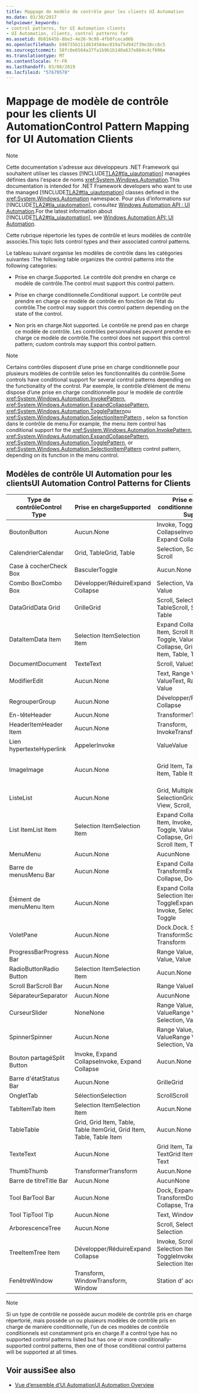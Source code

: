 ```yaml
---
title: Mappage de modèle de contrôle pour les clients UI Automation
ms.date: 03/30/2017
helpviewer_keywords:
- control patterns, for UI Automation clients
- UI Automation, clients, control patterns for
ms.assetid: 8b81645b-8be3-4e26-9c98-4fb0fceca06b
ms.openlocfilehash: b98735b111d634584ec019a75d942f39e38cc8c5
ms.sourcegitcommit: 58fc0e6564a37fa1b9b1b140a637e864c4cf696e
ms.translationtype: MT
ms.contentlocale: fr-FR
ms.lasthandoff: 03/08/2019
ms.locfileid: "57679578"
---
```

# <a name="control-pattern-mapping-for-ui-automation-clients"></a><span data-ttu-id="aeab8-102">Mappage de modèle de contrôle pour les clients UI Automation</span><span class="sxs-lookup"><span data-stu-id="aeab8-102">Control Pattern Mapping for UI Automation Clients</span></span>
> [!NOTE]
>  <span data-ttu-id="aeab8-103">Cette documentation s'adresse aux développeurs .NET Framework qui souhaitent utiliser les classes [!INCLUDE[TLA2#tla_uiautomation](../../../includes/tla2sharptla-uiautomation-md.md)] managées définies dans l'espace de noms <xref:System.Windows.Automation>.</span><span class="sxs-lookup"><span data-stu-id="aeab8-103">This documentation is intended for .NET Framework developers who want to use the managed [!INCLUDE[TLA2#tla_uiautomation](../../../includes/tla2sharptla-uiautomation-md.md)] classes defined in the <xref:System.Windows.Automation> namespace.</span></span> <span data-ttu-id="aeab8-104">Pour plus d’informations sur [!INCLUDE[TLA2#tla_uiautomation](../../../includes/tla2sharptla-uiautomation-md.md)], consultez [Windows Automation API : UI Automation](https://go.microsoft.com/fwlink/?LinkID=156746).</span><span class="sxs-lookup"><span data-stu-id="aeab8-104">For the latest information about [!INCLUDE[TLA2#tla_uiautomation](../../../includes/tla2sharptla-uiautomation-md.md)], see [Windows Automation API: UI Automation](https://go.microsoft.com/fwlink/?LinkID=156746).</span></span>  
  
 <span data-ttu-id="aeab8-105">Cette rubrique répertorie les types de contrôle et leurs modèles de contrôle associés.</span><span class="sxs-lookup"><span data-stu-id="aeab8-105">This topic lists control types and their associated control patterns.</span></span>  
  
 <span data-ttu-id="aeab8-106">Le tableau suivant organise les modèles de contrôle dans les catégories suivantes :</span><span class="sxs-lookup"><span data-stu-id="aeab8-106">The following table organizes the control patterns into the following categories:</span></span>  
  
-   <span data-ttu-id="aeab8-107">Prise en charge.</span><span class="sxs-lookup"><span data-stu-id="aeab8-107">Supported.</span></span> <span data-ttu-id="aeab8-108">Le contrôle doit prendre en charge ce modèle de contrôle.</span><span class="sxs-lookup"><span data-stu-id="aeab8-108">The control must support this control pattern.</span></span>  
  
-   <span data-ttu-id="aeab8-109">Prise en charge conditionnelle.</span><span class="sxs-lookup"><span data-stu-id="aeab8-109">Conditional support.</span></span> <span data-ttu-id="aeab8-110">Le contrôle peut prendre en charge ce modèle de contrôle en fonction de l’état du contrôle.</span><span class="sxs-lookup"><span data-stu-id="aeab8-110">The control may support this control pattern depending on the state of the control.</span></span>  
  
-   <span data-ttu-id="aeab8-111">Non pris en charge.</span><span class="sxs-lookup"><span data-stu-id="aeab8-111">Not supported.</span></span> <span data-ttu-id="aeab8-112">Le contrôle ne prend pas en charge ce modèle de contrôle. Les contrôles personnalisés peuvent prendre en charge ce modèle de contrôle.</span><span class="sxs-lookup"><span data-stu-id="aeab8-112">The control does not support this control pattern; custom controls may support this control pattern.</span></span>  
  
> [!NOTE]
>  <span data-ttu-id="aeab8-113">Certains contrôles disposent d’une prise en charge conditionnelle pour plusieurs modèles de contrôle selon les fonctionnalités du contrôle.</span><span class="sxs-lookup"><span data-stu-id="aeab8-113">Some controls have conditional support for several control patterns depending on the functionality of the control.</span></span> <span data-ttu-id="aeab8-114">Par exemple, le contrôle d’élément de menu dispose d’une prise en charge conditionnelle pour le modèle de contrôle <xref:System.Windows.Automation.InvokePattern>, <xref:System.Windows.Automation.ExpandCollapsePattern>, <xref:System.Windows.Automation.TogglePattern>ou <xref:System.Windows.Automation.SelectionItemPattern> , selon sa fonction dans le contrôle de menu.</span><span class="sxs-lookup"><span data-stu-id="aeab8-114">For example, the menu item control has conditional support for the <xref:System.Windows.Automation.InvokePattern>, <xref:System.Windows.Automation.ExpandCollapsePattern>, <xref:System.Windows.Automation.TogglePattern>, or <xref:System.Windows.Automation.SelectionItemPattern> control pattern, depending on its function in the menu control.</span></span>  
  
<a name="control_mapping_clients"></a>   
## <a name="ui-automation-control-patterns-for-clients"></a><span data-ttu-id="aeab8-115">Modèles de contrôle UI Automation pour les clients</span><span class="sxs-lookup"><span data-stu-id="aeab8-115">UI Automation Control Patterns for Clients</span></span>  
  
|<span data-ttu-id="aeab8-116">Type de contrôle</span><span class="sxs-lookup"><span data-stu-id="aeab8-116">Control Type</span></span>|<span data-ttu-id="aeab8-117">Prise en charge</span><span class="sxs-lookup"><span data-stu-id="aeab8-117">Supported</span></span>|<span data-ttu-id="aeab8-118">Prise en charge conditionnelle</span><span class="sxs-lookup"><span data-stu-id="aeab8-118">Conditional Support</span></span>|<span data-ttu-id="aeab8-119">Non prise en charge</span><span class="sxs-lookup"><span data-stu-id="aeab8-119">Not Supported</span></span>|  
|------------------|---------------|-------------------------|-------------------|  
|<span data-ttu-id="aeab8-120">Bouton</span><span class="sxs-lookup"><span data-stu-id="aeab8-120">Button</span></span>|<span data-ttu-id="aeab8-121">Aucun.</span><span class="sxs-lookup"><span data-stu-id="aeab8-121">None</span></span>|<span data-ttu-id="aeab8-122">Invoke, Toggle, Expand Collapse</span><span class="sxs-lookup"><span data-stu-id="aeab8-122">Invoke, Toggle, Expand Collapse</span></span>|<span data-ttu-id="aeab8-123">Aucun.</span><span class="sxs-lookup"><span data-stu-id="aeab8-123">None</span></span>|  
|<span data-ttu-id="aeab8-124">Calendrier</span><span class="sxs-lookup"><span data-stu-id="aeab8-124">Calendar</span></span>|<span data-ttu-id="aeab8-125">Grid, Table</span><span class="sxs-lookup"><span data-stu-id="aeab8-125">Grid, Table</span></span>|<span data-ttu-id="aeab8-126">Selection, Scroll</span><span class="sxs-lookup"><span data-stu-id="aeab8-126">Selection, Scroll</span></span>|<span data-ttu-id="aeab8-127">Value</span><span class="sxs-lookup"><span data-stu-id="aeab8-127">Value</span></span>|  
|<span data-ttu-id="aeab8-128">Case à cocher</span><span class="sxs-lookup"><span data-stu-id="aeab8-128">Check Box</span></span>|<span data-ttu-id="aeab8-129">Basculer</span><span class="sxs-lookup"><span data-stu-id="aeab8-129">Toggle</span></span>|<span data-ttu-id="aeab8-130">Aucun.</span><span class="sxs-lookup"><span data-stu-id="aeab8-130">None</span></span>|<span data-ttu-id="aeab8-131">Aucun.</span><span class="sxs-lookup"><span data-stu-id="aeab8-131">None</span></span>|  
|<span data-ttu-id="aeab8-132">Combo Box</span><span class="sxs-lookup"><span data-stu-id="aeab8-132">Combo Box</span></span>|<span data-ttu-id="aeab8-133">Développer/Réduire</span><span class="sxs-lookup"><span data-stu-id="aeab8-133">Expand Collapse</span></span>|<span data-ttu-id="aeab8-134">Selection, Value</span><span class="sxs-lookup"><span data-stu-id="aeab8-134">Selection, Value</span></span>|<span data-ttu-id="aeab8-135">Scroll</span><span class="sxs-lookup"><span data-stu-id="aeab8-135">Scroll</span></span>|  
|<span data-ttu-id="aeab8-136">DataGrid</span><span class="sxs-lookup"><span data-stu-id="aeab8-136">Data Grid</span></span>|<span data-ttu-id="aeab8-137">Grille</span><span class="sxs-lookup"><span data-stu-id="aeab8-137">Grid</span></span>|<span data-ttu-id="aeab8-138">Scroll, Selection, Table</span><span class="sxs-lookup"><span data-stu-id="aeab8-138">Scroll, Selection, Table</span></span>|<span data-ttu-id="aeab8-139">Aucun.</span><span class="sxs-lookup"><span data-stu-id="aeab8-139">None</span></span>|  
|<span data-ttu-id="aeab8-140">DataItem</span><span class="sxs-lookup"><span data-stu-id="aeab8-140">Data Item</span></span>|<span data-ttu-id="aeab8-141">Selection Item</span><span class="sxs-lookup"><span data-stu-id="aeab8-141">Selection Item</span></span>|<span data-ttu-id="aeab8-142">Expand Collapse, Grid Item, Scroll Item, Table, Toggle, Value</span><span class="sxs-lookup"><span data-stu-id="aeab8-142">Expand Collapse, Grid Item, Scroll Item, Table, Toggle, Value</span></span>|<span data-ttu-id="aeab8-143">Aucun.</span><span class="sxs-lookup"><span data-stu-id="aeab8-143">None</span></span>|  
|<span data-ttu-id="aeab8-144">Document</span><span class="sxs-lookup"><span data-stu-id="aeab8-144">Document</span></span>|<span data-ttu-id="aeab8-145">Texte</span><span class="sxs-lookup"><span data-stu-id="aeab8-145">Text</span></span>|<span data-ttu-id="aeab8-146">Scroll, Value</span><span class="sxs-lookup"><span data-stu-id="aeab8-146">Scroll, Value</span></span>|<span data-ttu-id="aeab8-147">Aucun.</span><span class="sxs-lookup"><span data-stu-id="aeab8-147">None</span></span>|  
|<span data-ttu-id="aeab8-148">Modifier</span><span class="sxs-lookup"><span data-stu-id="aeab8-148">Edit</span></span>|<span data-ttu-id="aeab8-149">Aucun.</span><span class="sxs-lookup"><span data-stu-id="aeab8-149">None</span></span>|<span data-ttu-id="aeab8-150">Text, Range Value, Value</span><span class="sxs-lookup"><span data-stu-id="aeab8-150">Text, Range Value, Value</span></span>|<span data-ttu-id="aeab8-151">Aucun.</span><span class="sxs-lookup"><span data-stu-id="aeab8-151">None</span></span>|  
|<span data-ttu-id="aeab8-152">Regrouper</span><span class="sxs-lookup"><span data-stu-id="aeab8-152">Group</span></span>|<span data-ttu-id="aeab8-153">Aucun.</span><span class="sxs-lookup"><span data-stu-id="aeab8-153">None</span></span>|<span data-ttu-id="aeab8-154">Développer/Réduire</span><span class="sxs-lookup"><span data-stu-id="aeab8-154">Expand Collapse</span></span>|<span data-ttu-id="aeab8-155">Aucun.</span><span class="sxs-lookup"><span data-stu-id="aeab8-155">None</span></span>|  
|<span data-ttu-id="aeab8-156">En-tête</span><span class="sxs-lookup"><span data-stu-id="aeab8-156">Header</span></span>|<span data-ttu-id="aeab8-157">Aucun.</span><span class="sxs-lookup"><span data-stu-id="aeab8-157">None</span></span>|<span data-ttu-id="aeab8-158">Transformer</span><span class="sxs-lookup"><span data-stu-id="aeab8-158">Transform</span></span>|<span data-ttu-id="aeab8-159">Aucun.</span><span class="sxs-lookup"><span data-stu-id="aeab8-159">None</span></span>|  
|<span data-ttu-id="aeab8-160">HeaderItem</span><span class="sxs-lookup"><span data-stu-id="aeab8-160">Header Item</span></span>|<span data-ttu-id="aeab8-161">Aucun.</span><span class="sxs-lookup"><span data-stu-id="aeab8-161">None</span></span>|<span data-ttu-id="aeab8-162">Transform, Invoke</span><span class="sxs-lookup"><span data-stu-id="aeab8-162">Transform, Invoke</span></span>|<span data-ttu-id="aeab8-163">Aucun.</span><span class="sxs-lookup"><span data-stu-id="aeab8-163">None</span></span>|  
|<span data-ttu-id="aeab8-164">Lien hypertexte</span><span class="sxs-lookup"><span data-stu-id="aeab8-164">Hyperlink</span></span>|<span data-ttu-id="aeab8-165">Appeler</span><span class="sxs-lookup"><span data-stu-id="aeab8-165">Invoke</span></span>|<span data-ttu-id="aeab8-166">Value</span><span class="sxs-lookup"><span data-stu-id="aeab8-166">Value</span></span>|<span data-ttu-id="aeab8-167">Aucun.</span><span class="sxs-lookup"><span data-stu-id="aeab8-167">None</span></span>|  
|<span data-ttu-id="aeab8-168">Image</span><span class="sxs-lookup"><span data-stu-id="aeab8-168">Image</span></span>|<span data-ttu-id="aeab8-169">Aucun.</span><span class="sxs-lookup"><span data-stu-id="aeab8-169">None</span></span>|<span data-ttu-id="aeab8-170">Grid Item, Table Item</span><span class="sxs-lookup"><span data-stu-id="aeab8-170">Grid Item, Table Item</span></span>|<span data-ttu-id="aeab8-171">Invoke, Selection Item</span><span class="sxs-lookup"><span data-stu-id="aeab8-171">Invoke, Selection Item</span></span>|  
|<span data-ttu-id="aeab8-172">Liste</span><span class="sxs-lookup"><span data-stu-id="aeab8-172">List</span></span>|<span data-ttu-id="aeab8-173">Aucun.</span><span class="sxs-lookup"><span data-stu-id="aeab8-173">None</span></span>|<span data-ttu-id="aeab8-174">Grid, Multiple View, Scroll, Selection</span><span class="sxs-lookup"><span data-stu-id="aeab8-174">Grid, Multiple View, Scroll, Selection</span></span>|<span data-ttu-id="aeab8-175">Table</span><span class="sxs-lookup"><span data-stu-id="aeab8-175">Table</span></span>|  
|<span data-ttu-id="aeab8-176">List Item</span><span class="sxs-lookup"><span data-stu-id="aeab8-176">List Item</span></span>|<span data-ttu-id="aeab8-177">Selection Item</span><span class="sxs-lookup"><span data-stu-id="aeab8-177">Selection Item</span></span>|<span data-ttu-id="aeab8-178">Expand Collapse, Grid Item, Invoke, Scroll Item, Toggle, Value</span><span class="sxs-lookup"><span data-stu-id="aeab8-178">Expand Collapse, Grid Item, Invoke, Scroll Item, Toggle, Value</span></span>|<span data-ttu-id="aeab8-179">Aucun.</span><span class="sxs-lookup"><span data-stu-id="aeab8-179">None</span></span>|  
|<span data-ttu-id="aeab8-180">Menu</span><span class="sxs-lookup"><span data-stu-id="aeab8-180">Menu</span></span>|<span data-ttu-id="aeab8-181">Aucun.</span><span class="sxs-lookup"><span data-stu-id="aeab8-181">None</span></span>|<span data-ttu-id="aeab8-182">Aucun</span><span class="sxs-lookup"><span data-stu-id="aeab8-182">None</span></span>|<span data-ttu-id="aeab8-183">Aucun.</span><span class="sxs-lookup"><span data-stu-id="aeab8-183">None</span></span>|  
|<span data-ttu-id="aeab8-184">Barre de menus</span><span class="sxs-lookup"><span data-stu-id="aeab8-184">Menu Bar</span></span>|<span data-ttu-id="aeab8-185">Aucun.</span><span class="sxs-lookup"><span data-stu-id="aeab8-185">None</span></span>|<span data-ttu-id="aeab8-186">Expand Collapse, Dock, Transform</span><span class="sxs-lookup"><span data-stu-id="aeab8-186">Expand Collapse, Dock, Transform</span></span>|<span data-ttu-id="aeab8-187">Aucun.</span><span class="sxs-lookup"><span data-stu-id="aeab8-187">None</span></span>|  
|<span data-ttu-id="aeab8-188">Élément de menu</span><span class="sxs-lookup"><span data-stu-id="aeab8-188">Menu Item</span></span>|<span data-ttu-id="aeab8-189">Aucun.</span><span class="sxs-lookup"><span data-stu-id="aeab8-189">None</span></span>|<span data-ttu-id="aeab8-190">Expand Collapse, Invoke, Selection Item, Toggle</span><span class="sxs-lookup"><span data-stu-id="aeab8-190">Expand Collapse, Invoke, Selection Item, Toggle</span></span>|<span data-ttu-id="aeab8-191">Aucun.</span><span class="sxs-lookup"><span data-stu-id="aeab8-191">None</span></span>|  
|<span data-ttu-id="aeab8-192">Volet</span><span class="sxs-lookup"><span data-stu-id="aeab8-192">Pane</span></span>|<span data-ttu-id="aeab8-193">Aucun.</span><span class="sxs-lookup"><span data-stu-id="aeab8-193">None</span></span>|<span data-ttu-id="aeab8-194">Dock.</span><span class="sxs-lookup"><span data-stu-id="aeab8-194">Dock.</span></span> <span data-ttu-id="aeab8-195">Scroll, Transform</span><span class="sxs-lookup"><span data-stu-id="aeab8-195">Scroll, Transform</span></span>|<span data-ttu-id="aeab8-196">Fenêtre</span><span class="sxs-lookup"><span data-stu-id="aeab8-196">Window</span></span>|  
|<span data-ttu-id="aeab8-197">ProgressBar</span><span class="sxs-lookup"><span data-stu-id="aeab8-197">Progress Bar</span></span>|<span data-ttu-id="aeab8-198">Aucun.</span><span class="sxs-lookup"><span data-stu-id="aeab8-198">None</span></span>|<span data-ttu-id="aeab8-199">Range Value, Value</span><span class="sxs-lookup"><span data-stu-id="aeab8-199">Range Value, Value</span></span>|<span data-ttu-id="aeab8-200">Aucun.</span><span class="sxs-lookup"><span data-stu-id="aeab8-200">None</span></span>|  
|<span data-ttu-id="aeab8-201">RadioButton</span><span class="sxs-lookup"><span data-stu-id="aeab8-201">Radio Button</span></span>|<span data-ttu-id="aeab8-202">Selection Item</span><span class="sxs-lookup"><span data-stu-id="aeab8-202">Selection Item</span></span>|<span data-ttu-id="aeab8-203">Aucun.</span><span class="sxs-lookup"><span data-stu-id="aeab8-203">None</span></span>|<span data-ttu-id="aeab8-204">Basculer</span><span class="sxs-lookup"><span data-stu-id="aeab8-204">Toggle</span></span>|  
|<span data-ttu-id="aeab8-205">Scroll Bar</span><span class="sxs-lookup"><span data-stu-id="aeab8-205">Scroll Bar</span></span>|<span data-ttu-id="aeab8-206">Aucun.</span><span class="sxs-lookup"><span data-stu-id="aeab8-206">None</span></span>|<span data-ttu-id="aeab8-207">Range Value</span><span class="sxs-lookup"><span data-stu-id="aeab8-207">Range Value</span></span>|<span data-ttu-id="aeab8-208">Scroll</span><span class="sxs-lookup"><span data-stu-id="aeab8-208">Scroll</span></span>|  
|<span data-ttu-id="aeab8-209">Séparateur</span><span class="sxs-lookup"><span data-stu-id="aeab8-209">Separator</span></span>|<span data-ttu-id="aeab8-210">Aucun.</span><span class="sxs-lookup"><span data-stu-id="aeab8-210">None</span></span>|<span data-ttu-id="aeab8-211">Aucun</span><span class="sxs-lookup"><span data-stu-id="aeab8-211">None</span></span>|<span data-ttu-id="aeab8-212">Aucun.</span><span class="sxs-lookup"><span data-stu-id="aeab8-212">None</span></span>|  
|<span data-ttu-id="aeab8-213">Curseur</span><span class="sxs-lookup"><span data-stu-id="aeab8-213">Slider</span></span>|<span data-ttu-id="aeab8-214">None</span><span class="sxs-lookup"><span data-stu-id="aeab8-214">None</span></span>|<span data-ttu-id="aeab8-215">Range Value, Selection, Value</span><span class="sxs-lookup"><span data-stu-id="aeab8-215">Range Value, Selection, Value</span></span>|<span data-ttu-id="aeab8-216">Aucun.</span><span class="sxs-lookup"><span data-stu-id="aeab8-216">None</span></span>|  
|<span data-ttu-id="aeab8-217">Spinner</span><span class="sxs-lookup"><span data-stu-id="aeab8-217">Spinner</span></span>|<span data-ttu-id="aeab8-218">Aucun.</span><span class="sxs-lookup"><span data-stu-id="aeab8-218">None</span></span>|<span data-ttu-id="aeab8-219">Range Value, Selection, Value</span><span class="sxs-lookup"><span data-stu-id="aeab8-219">Range Value, Selection, Value</span></span>|<span data-ttu-id="aeab8-220">Aucun.</span><span class="sxs-lookup"><span data-stu-id="aeab8-220">None</span></span>|  
|<span data-ttu-id="aeab8-221">Bouton partagé</span><span class="sxs-lookup"><span data-stu-id="aeab8-221">Split Button</span></span>|<span data-ttu-id="aeab8-222">Invoke, Expand Collapse</span><span class="sxs-lookup"><span data-stu-id="aeab8-222">Invoke, Expand Collapse</span></span>|<span data-ttu-id="aeab8-223">Aucun.</span><span class="sxs-lookup"><span data-stu-id="aeab8-223">None</span></span>|<span data-ttu-id="aeab8-224">Aucun.</span><span class="sxs-lookup"><span data-stu-id="aeab8-224">None</span></span>|  
|<span data-ttu-id="aeab8-225">Barre d'état</span><span class="sxs-lookup"><span data-stu-id="aeab8-225">Status Bar</span></span>|<span data-ttu-id="aeab8-226">Aucun.</span><span class="sxs-lookup"><span data-stu-id="aeab8-226">None</span></span>|<span data-ttu-id="aeab8-227">Grille</span><span class="sxs-lookup"><span data-stu-id="aeab8-227">Grid</span></span>|<span data-ttu-id="aeab8-228">Aucun.</span><span class="sxs-lookup"><span data-stu-id="aeab8-228">None</span></span>|  
|<span data-ttu-id="aeab8-229">Onglet</span><span class="sxs-lookup"><span data-stu-id="aeab8-229">Tab</span></span>|<span data-ttu-id="aeab8-230">Sélection</span><span class="sxs-lookup"><span data-stu-id="aeab8-230">Selection</span></span>|<span data-ttu-id="aeab8-231">Scroll</span><span class="sxs-lookup"><span data-stu-id="aeab8-231">Scroll</span></span>|<span data-ttu-id="aeab8-232">Aucun.</span><span class="sxs-lookup"><span data-stu-id="aeab8-232">None</span></span>|  
|<span data-ttu-id="aeab8-233">TabItem</span><span class="sxs-lookup"><span data-stu-id="aeab8-233">Tab Item</span></span>|<span data-ttu-id="aeab8-234">Selection Item</span><span class="sxs-lookup"><span data-stu-id="aeab8-234">Selection Item</span></span>|<span data-ttu-id="aeab8-235">Aucun.</span><span class="sxs-lookup"><span data-stu-id="aeab8-235">None</span></span>|<span data-ttu-id="aeab8-236">Appeler</span><span class="sxs-lookup"><span data-stu-id="aeab8-236">Invoke</span></span>|  
|<span data-ttu-id="aeab8-237">Table</span><span class="sxs-lookup"><span data-stu-id="aeab8-237">Table</span></span>|<span data-ttu-id="aeab8-238">Grid, Grid Item, Table, Table Item</span><span class="sxs-lookup"><span data-stu-id="aeab8-238">Grid, Grid Item, Table, Table Item</span></span>|<span data-ttu-id="aeab8-239">Aucun.</span><span class="sxs-lookup"><span data-stu-id="aeab8-239">None</span></span>|<span data-ttu-id="aeab8-240">Aucun.</span><span class="sxs-lookup"><span data-stu-id="aeab8-240">None</span></span>|  
|<span data-ttu-id="aeab8-241">Texte</span><span class="sxs-lookup"><span data-stu-id="aeab8-241">Text</span></span>|<span data-ttu-id="aeab8-242">Aucun.</span><span class="sxs-lookup"><span data-stu-id="aeab8-242">None</span></span>|<span data-ttu-id="aeab8-243">Grid Item, Table Item, Text</span><span class="sxs-lookup"><span data-stu-id="aeab8-243">Grid Item, Table Item, Text</span></span>|<span data-ttu-id="aeab8-244">Value</span><span class="sxs-lookup"><span data-stu-id="aeab8-244">Value</span></span>|  
|<span data-ttu-id="aeab8-245">Thumb</span><span class="sxs-lookup"><span data-stu-id="aeab8-245">Thumb</span></span>|<span data-ttu-id="aeab8-246">Transformer</span><span class="sxs-lookup"><span data-stu-id="aeab8-246">Transform</span></span>|<span data-ttu-id="aeab8-247">Aucun.</span><span class="sxs-lookup"><span data-stu-id="aeab8-247">None</span></span>|<span data-ttu-id="aeab8-248">Aucun.</span><span class="sxs-lookup"><span data-stu-id="aeab8-248">None</span></span>|  
|<span data-ttu-id="aeab8-249">Barre de titre</span><span class="sxs-lookup"><span data-stu-id="aeab8-249">Title Bar</span></span>|<span data-ttu-id="aeab8-250">Aucun.</span><span class="sxs-lookup"><span data-stu-id="aeab8-250">None</span></span>|<span data-ttu-id="aeab8-251">Aucun</span><span class="sxs-lookup"><span data-stu-id="aeab8-251">None</span></span>|<span data-ttu-id="aeab8-252">Aucun.</span><span class="sxs-lookup"><span data-stu-id="aeab8-252">None</span></span>|  
|<span data-ttu-id="aeab8-253">Tool Bar</span><span class="sxs-lookup"><span data-stu-id="aeab8-253">Tool Bar</span></span>|<span data-ttu-id="aeab8-254">Aucun.</span><span class="sxs-lookup"><span data-stu-id="aeab8-254">None</span></span>|<span data-ttu-id="aeab8-255">Dock, Expand Collapse, Transform</span><span class="sxs-lookup"><span data-stu-id="aeab8-255">Dock, Expand Collapse, Transform</span></span>|<span data-ttu-id="aeab8-256">Aucun.</span><span class="sxs-lookup"><span data-stu-id="aeab8-256">None</span></span>|  
|<span data-ttu-id="aeab8-257">Tool Tip</span><span class="sxs-lookup"><span data-stu-id="aeab8-257">Tool Tip</span></span>|<span data-ttu-id="aeab8-258">Aucun.</span><span class="sxs-lookup"><span data-stu-id="aeab8-258">None</span></span>|<span data-ttu-id="aeab8-259">Text, Window</span><span class="sxs-lookup"><span data-stu-id="aeab8-259">Text, Window</span></span>|<span data-ttu-id="aeab8-260">Aucun.</span><span class="sxs-lookup"><span data-stu-id="aeab8-260">None</span></span>|  
|<span data-ttu-id="aeab8-261">Arborescence</span><span class="sxs-lookup"><span data-stu-id="aeab8-261">Tree</span></span>|<span data-ttu-id="aeab8-262">Aucun.</span><span class="sxs-lookup"><span data-stu-id="aeab8-262">None</span></span>|<span data-ttu-id="aeab8-263">Scroll, Selection</span><span class="sxs-lookup"><span data-stu-id="aeab8-263">Scroll, Selection</span></span>|<span data-ttu-id="aeab8-264">Aucun.</span><span class="sxs-lookup"><span data-stu-id="aeab8-264">None</span></span>|  
|<span data-ttu-id="aeab8-265">TreeItem</span><span class="sxs-lookup"><span data-stu-id="aeab8-265">Tree Item</span></span>|<span data-ttu-id="aeab8-266">Développer/Réduire</span><span class="sxs-lookup"><span data-stu-id="aeab8-266">Expand Collapse</span></span>|<span data-ttu-id="aeab8-267">Invoke, Scroll Item, Selection Item, Toggle</span><span class="sxs-lookup"><span data-stu-id="aeab8-267">Invoke, Scroll Item, Selection Item, Toggle</span></span>|<span data-ttu-id="aeab8-268">Aucun.</span><span class="sxs-lookup"><span data-stu-id="aeab8-268">None</span></span>|  
|<span data-ttu-id="aeab8-269">Fenêtre</span><span class="sxs-lookup"><span data-stu-id="aeab8-269">Window</span></span>|<span data-ttu-id="aeab8-270">Transform, Window</span><span class="sxs-lookup"><span data-stu-id="aeab8-270">Transform, Window</span></span>|<span data-ttu-id="aeab8-271">Station d' accueil</span><span class="sxs-lookup"><span data-stu-id="aeab8-271">Dock</span></span>|<span data-ttu-id="aeab8-272">Aucun.</span><span class="sxs-lookup"><span data-stu-id="aeab8-272">None</span></span>|  
  
> [!NOTE]
>  <span data-ttu-id="aeab8-273">Si un type de contrôle ne possède aucun modèle de contrôle pris en charge répertorié, mais possède un ou plusieurs modèles de contrôle pris en charge de manière conditionnelle, l’un de ces modèles de contrôle conditionnels est constamment pris en charge.</span><span class="sxs-lookup"><span data-stu-id="aeab8-273">If a control type has no supported control patterns listed but has one or more conditionally-supported control patterns, then one of those conditional control patterns will be supported at all times.</span></span>  
  
## <a name="see-also"></a><span data-ttu-id="aeab8-274">Voir aussi</span><span class="sxs-lookup"><span data-stu-id="aeab8-274">See also</span></span>
- [<span data-ttu-id="aeab8-275">Vue d’ensemble d’UI Automation</span><span class="sxs-lookup"><span data-stu-id="aeab8-275">UI Automation Overview</span></span>](../../../docs/framework/ui-automation/ui-automation-overview.md)
